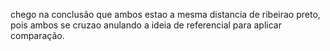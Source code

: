 chego na conclusão que ambos estao a mesma distancia de ribeirao preto, pois ambos se cruzao anulando a ideia de referencial para aplicar comparação.